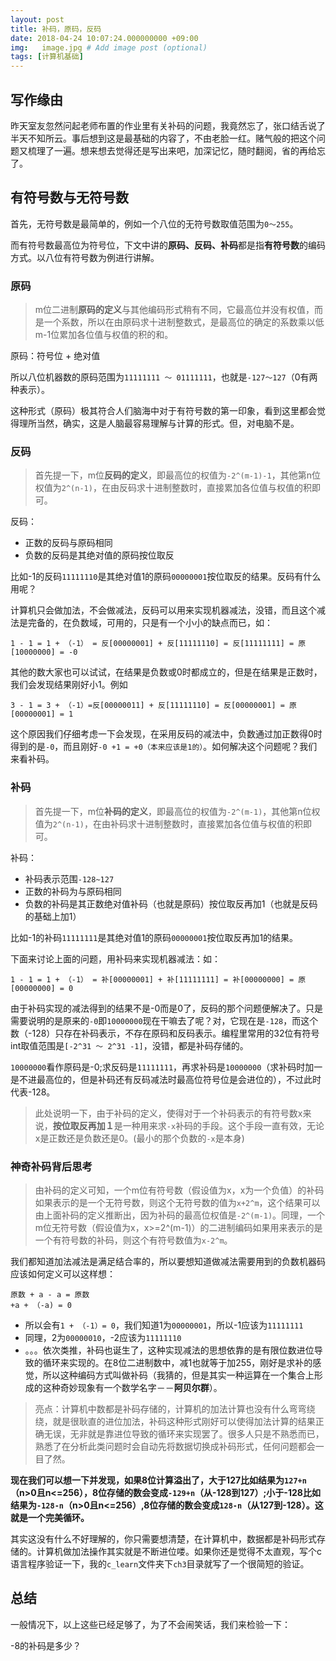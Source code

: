 ```yaml
---
layout: post
title: 补码，原码，反码
date: 2018-04-24 10:07:24.000000000 +09:00
img:   image.jpg # Add image post (optional)
tags: [计算机基础]
---
```


## 写作缘由

昨天室友忽然问起老师布置的作业里有关补码的问题，我竟然忘了，张口结舌说了半天不知所云。事后想到这是最基础的内容了，不由老脸一红。赌气般的把这个问题又梳理了一遍。想来想去觉得还是写出来吧，加深记忆，随时翻阅，省的再给忘了。


## 有符号数与无符号数

首先，无符号数是最简单的，例如一个八位的无符号数取值范围为`0～255`。

而有符号数最高位为符号位，下文中讲的**原码、反码、补码**都是指**有符号数**的编码方式。以八位有符号数为例进行讲解。


### 原码
> m位二进制**原码的定义**与其他编码形式稍有不同，它最高位并没有权值，而是一个系数，所以在由原码求十进制整数式，是最高位的确定的系数乘以低m-1位累加各位值与权值的积的和。

原码：符号位 + 绝对值

所以八位机器数的原码范围为`11111111 ～ 01111111`，也就是`-127～127`（0有两种表示）。

这种形式（原码）极其符合人们脑海中对于有符号数的第一印象，看到这里都会觉得理所当然，确实，这是人脑最容易理解与计算的形式。但，对电脑不是。



### 反码
> 首先提一下，m位**反码的定义**，即最高位的权值为`-2^(m-1)-1`，其他第n位权值为`2^(n-1)`，在由反码求十进制整数时，直接累加各位值与权值的积即可。

反码：
- 正数的反码与原码相同
- 负数的反码是其绝对值的原码按位取反

比如-1的反码`11111110`是其绝对值1的原码`00000001`按位取反的结果。反码有什么用呢？

计算机只会做加法，不会做减法，反码可以用来实现机器减法，没错，而且这个减法是完备的，在负数域，可用的，只是有一个小小的缺点而已，如：

	1 - 1 = 1 + （-1） = 反[00000001] + 反[11111110] = 反[11111111] = 原[10000000] = -0

其他的数大家也可以试试，在结果是负数或0时都成立的，但是在结果是正数时，我们会发现结果刚好小1。例如

	3 - 1 = 3 + （-1）=反[00000011] + 反[11111110] = 反[00000001] = 原[00000001] = 1

这个原因我们仔细考虑一下会发现，在采用反码的减法中，负数通过加正数得0时得到的是`-0`，而且刚好`-0 +1 = +0（本来应该是1的）`。如何解决这个问题呢？我们来看补码。



### 补码
> 首先提一下，m位**补码的定义**，即最高位的权值为`-2^(m-1)`，其他第n位权值为`2^(n-1)`，在由补码求十进制整数时，直接累加各位值与权值的积即可。

补码：
- 补码表示范围`-128~127`
- 正数的补码为与原码相同
- 负数的补码是其正数绝对值补码（也就是原码）按位取反再加1（也就是反码的基础上加1）

比如-1的补码`11111111`是其绝对值1的原码`00000001`按位取反再加1的结果。

下面来讨论上面的问题，用补码来实现机器减法：如：

	1 - 1 = 1 + （-1） = 补[00000001] + 补[11111111] = 补[00000000] = 原[00000000] = 0

由于补码实现的减法得到的结果不是-0而是0了，反码的那个问题便解决了。只是需要说明的是原来的`-0`即`10000000`现在干嘛去了呢？对，它现在是`-128`，而这个数（-128）只存在补码表示，不存在原码和反码表示。编程里常用的32位有符号int取值范围是`[-2^31 ～ 2^31 -1]`，没错，都是补码存储的。

`10000000`看作原码是-0;求反码是`11111111`，再求补码是`10000000`（求补码时加一是不进最高位的，但是补码还有反码减法时最高位符号位是会进位的），不过此时代表-128。

> 此处说明一下，由于补码的定义，使得对于一个补码表示的有符号数x来说，**按位取反再加１**是一种用来求`-x`补码的手段。这个手段一直有效，无论x是正数还是负数还是0。(最小的那个负数的`-x`是本身)


### 神奇补码背后思考

> 由补码的定义可知，一个m位有符号数（假设值为x，x为一个负值）的补码如果表示的是一个无符号数，则这个无符号数的值为`x+2^m`，这个结果可以由上面补码的定义推断出，因为补码的最高位权值是`-2^(m-1)`。同理，一个m位无符号数（假设值为x，x>=2^(m-1)）的二进制编码如果用来表示的是一个有符号数的补码，则这个有符号数值为`x-2^m`。

我们都知道加法减法是满足结合率的，所以要想知道做减法需要用到的负数机器码应该如何定义可以这样想：

	原数 + a - a = 原数
	+a + （-a) = 0
	
- 所以会有`1 + （-1）= 0`，我们知道1为`00000001`，所以-1应该为`11111111`
- 同理，2为`00000010`，-2应该为`11111110`
- 。。。依次类推，补码也诞生了，这种实现减法的思想依靠的是有限位数进位导致的循环来实现的。在8位二进制数中，减1也就等于加255，刚好是求补的感觉，所以这种编码方式叫做补码（我猜的，但是其实一种运算在一个集合上形成的这种奇妙现象有一个数学名字－－**阿贝尔群**）。

> 亮点：计算机中数都是补码存储的，计算机的加法计算也没有什么弯弯绕绕，就是很耿直的进位加法，补码这种形式刚好可以使得加法计算的结果正确无误，无非就是靠进位导致的循环来实现罢了。很多人只是不熟悉而已，熟悉了在分析此类问题时会自动先将数据切换成补码形式，任何问题都会一目了然。



**现在我们可以想一下并发现，如果8位计算溢出了，大于127比如结果为`127+n`（n>0且n<=256），8位存储的数会变成`-129+n`（从-128到127）;小于-128比如结果为`-128-n`（n>0且n<=256）,8位存储的数会变成`128-n`（从127到-128）。这就是一个完美循环。**

其实这没有什么不好理解的，你只需要想清楚，在计算机中，数据都是补码形式存储的。计算机做加法操作其实就是不断进位喽。如果你还是觉得不太直观，写个c语言程序验证一下，我的`c_learn`文件夹下`ch3`目录就写了一个很简短的验证。


## 总结
一般情况下，以上这些已经足够了，为了不会闹笑话，我们来检验一下：

-8的补码是多少？
